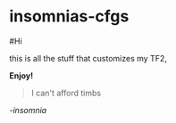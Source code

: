 # insomnias-cfgs

#Hi

this is all the stuff that customizes my TF2,

**Enjoy!**

> I can't afford timbs

_-insomnia_
